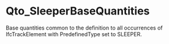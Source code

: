# Qto_SleeperBaseQuantities

Base quantities common to the definition to all occurrences of IfcTrackElement with PredefinedType set to SLEEPER.
<!-- end of short definition -->

